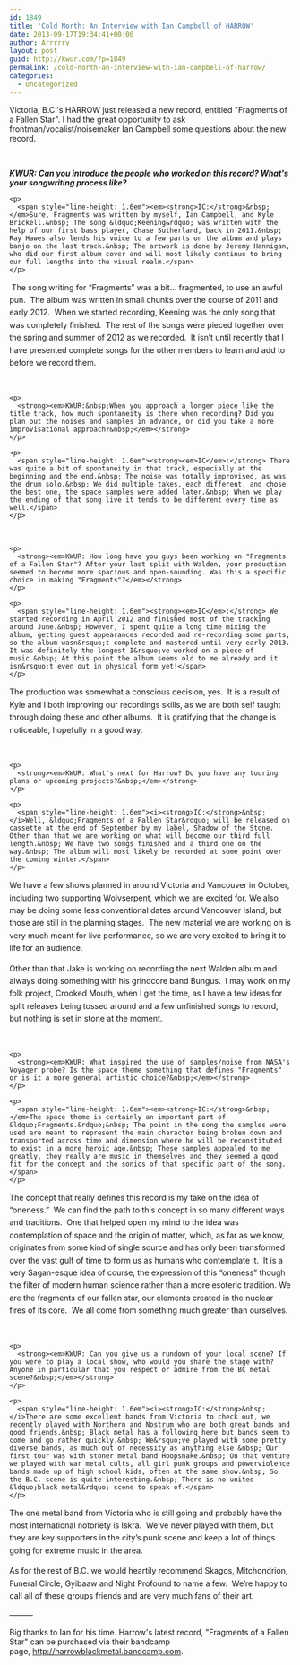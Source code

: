 ```yaml
---
id: 1849
title: 'Cold North: An Interview with Ian Campbell of HARROW'
date: 2013-09-17T19:34:41+00:00
author: Arrrrrv
layout: post
guid: http://kwur.com/?p=1849
permalink: /cold-north-an-interview-with-ian-campbell-of-harrow/
categories:
  - Uncategorized
---
```

<div class="pf-content">
  <p>
    Victoria, B.C.'s HARROW just released a new record, entitled "Fragments of a Fallen Star". I had the great opportunity to ask frontman/vocalist/noisemaker Ian Campbell some questions about the new record.&nbsp;
  </p>
  
  <p>
    &nbsp;
  </p>
  
  <div>
    <p>
      <strong><em>KWUR: Can you introduce the people who worked on this record? What's your songwriting process like?&nbsp;</em></strong>
    </p>
    
    <p>
      <span style="line-height: 1.6em"><em><strong>IC:</strong>&nbsp;</em>Sure, Fragments was written by myself, Ian Campbell, and Kyle Brickell.&nbsp; The song &ldquo;Keening&rdquo; was written with the help of our first bass player, Chase Sutherland, back in 2011.&nbsp; Ray Hawes also lends his voice to a few parts on the album and plays banjo on the last track.&nbsp; The artwork is done by Jeremy Hannigan, who did our first album cover and will most likely continue to bring our full lengths into the visual realm.</span>
    </p>
  </div>
  
  <p>
    <span style="line-height: 1.6em">&nbsp;The song writing for &ldquo;Fragments&rdquo; was a bit&hellip; fragmented, to use an awful pun.&nbsp; The album was written in small chunks over the course of 2011 and early 2012.&nbsp; When we started recording, Keening was the only song that was completely finished.&nbsp; The rest of the songs were pieced together over the spring and summer of 2012 as we recorded.&nbsp; It isn&rsquo;t until recently that I have presented complete songs for the other members to learn and add to before we record them.</span>
  </p>
  
  <div>
    <p>
      &nbsp;
    </p>
    
    <p>
      <strong><em>KWUR:&nbsp;When you approach a longer piece like the title track, how much spontaneity is there when recording? Did you plan out the noises and samples in advance, or did you take a more improvisational approach?&nbsp;</em></strong>
    </p>
    
    <p>
      <span style="line-height: 1.6em"><strong><em>IC</em>:</strong> There was quite a bit of spontaneity in that track, especially at the beginning and the end.&nbsp; The noise was totally improvised, as was the drum solo.&nbsp; We did multiple takes, each different, and chose the best one, the space samples were added later.&nbsp; When we play the ending of that song live it tends to be different every time as well.</span>
    </p>
  </div>
  
  <div>
    <p>
      &nbsp;
    </p>
    
    <p>
      <strong><em>KWUR: How long have you guys been working on "Fragments of a Fallen Star"? After your last split with Walden, your production seemed to become more spacious and open-sounding. Was this a specific choice in making "Fragments"?</em></strong>
    </p>
    
    <p>
      <span style="line-height: 1.6em"><strong><em>IC</em>:</strong> We started recording in April 2012 and finished most of the tracking around June.&nbsp; However, I spent quite a long time mixing the album, getting guest appearances recorded and re-recording some parts, so the album wasn&rsquo;t complete and mastered until very early 2013. It was definitely the longest I&rsquo;ve worked on a piece of music.&nbsp; At this point the album seems old to me already and it isn&rsquo;t even out in physical form yet!</span>
    </p>
  </div>
  
  <p>
    <span style="line-height: 1.6em">The production was somewhat a conscious decision, yes.&nbsp; It is a result of Kyle and I both improving our recordings skills, as we are both self taught through doing these and other albums.&nbsp; It is gratifying that the change is noticeable, hopefully in a good way.</span>
  </p>
  
  <div>
    <p>
      &nbsp;
    </p>
    
    <p>
      <strong><em>KWUR: What's next for Harrow? Do you have any touring plans or upcoming projects?&nbsp;</em></strong>
    </p>
    
    <p>
      <span style="line-height: 1.6em"><i><strong>IC:</strong>&nbsp;</i>Well, &ldquo;Fragments of a Fallen Star&rdquo; will be released on cassette at the end of September by my label, Shadow of the Stone. Other than that we are working on what will become our third full length.&nbsp; We have two songs finished and a third one on the way.&nbsp; The album will most likely be recorded at some point over the coming winter.</span>
    </p>
  </div>
  
  <p>
    <span style="line-height: 1.6em">We have a few shows planned in around Victoria and Vancouver in October, including two supporting Wolvserpent, which we are excited for. We also may be doing some less conventional dates around Vancouver Island, but those are still in the planning stages.&nbsp; The new material we are working on is very much meant for live performance, so we are very excited to bring it to life for an audience.</span>
  </p>
  
  <p>
    <span style="line-height: 1.6em">Other than that Jake is working on recording the next Walden album and always doing something with his grindcore band Bungus.&nbsp; I may work on my folk project, Crooked Mouth, when I get the time, as I have a few ideas for split releases being tossed around and a few unfinished songs to record, but nothing is set in stone at the moment.</span>
  </p>
  
  <div>
    <p>
      &nbsp;
    </p>
    
    <p>
      <strong><em>KWUR: What inspired the use of samples/noise from NASA's Voyager probe? Is the space theme something that defines "Fragments" or is it a more general artistic choice?&nbsp;</em></strong>
    </p>
    
    <p>
      <span style="line-height: 1.6em"><em><strong>IC:</strong>&nbsp;</em>The space theme is certainly an important part of &ldquo;Fragments.&rdquo;&nbsp; The point in the song the samples were used are meant to represent the main character being broken down and transported across time and dimension where he will be reconstituted to exist in a more heroic age.&nbsp; These samples appealed to me greatly, they really are music in themselves and they seemed a good fit for the concept and the sonics of that specific part of the song.</span>
    </p>
  </div>
  
  <p>
    <span style="line-height: 1.6em">The concept that really defines this record is my take on the idea of &ldquo;oneness.&rdquo;&nbsp; We can find the path to this concept in so many different ways and traditions.&nbsp; One that helped open my mind to the idea was contemplation of space and the origin of matter, which, as far as we know, originates from some kind of single source and has only been transformed over the vast gulf of time to form us as humans who contemplate it.&nbsp; It is a very Sagan-esque idea of course, the expression of this &ldquo;oneness&rdquo; though the filter of modern human science rather than a more esoteric tradition. We are the fragments of our fallen star, our elements created in the nuclear fires of its core.&nbsp; We all come from something much greater than ourselves.</span>
  </p>
  
  <div>
    <p>
      &nbsp;
    </p>
    
    <p>
      <strong><em>KWUR: Can you give us a rundown of your local scene? If you were to play a local show, who would you share the stage with? Anyone in particular that you respect or admire from the BC metal scene?&nbsp;</em></strong>
    </p>
    
    <p>
      <span style="line-height: 1.6em"><i><strong>IC:</strong>&nbsp;</i>There are some excellent bands from Victoria to check out, we recently played with Northern and Nostrum who are both great bands and good friends.&nbsp; Black metal has a following here but bands seem to come and go rather quickly.&nbsp; We&rsquo;ve played with some pretty diverse bands, as much out of necessity as anything else.&nbsp; Our first tour was with stoner metal band Hoopsnake.&nbsp; On that venture we played with war metal cults, all girl punk groups and powerviolence bands made up of high school kids, often at the same show.&nbsp; So the B.C. scene is quite interesting.&nbsp; There is no united &ldquo;black metal&rdquo; scene to speak of.</span>
    </p>
  </div>
  
  <p>
    <span style="line-height: 1.6em">The one metal band from Victoria who is still going and probably have the most international notoriety is Iskra.&nbsp; We&rsquo;ve never played with them, but they are key supporters in the city&rsquo;s punk scene and keep a lot of things going for extreme music in the area.</span>
  </p>
  
  <p>
    <span style="line-height: 1.6em">As for the rest of B.C. we would heartily recommend Skagos, Mitchondrion, Funeral Circle, Gyibaaw and Night Profound to name a few.&nbsp; We&rsquo;re happy to call all of these groups friends and are very much fans of their art.</span>
  </p>
  
  <p>
    &#8212;&#8212;&#8212;
  </p>
  
  <p>
    Big thanks to Ian for his time. Harrow's latest record, "Fragments of a Fallen Star"&nbsp;can be purchased via their bandcamp page,&nbsp;<a href="http://harrowblackmetal.bandcamp.com/">http://harrowblackmetal.bandcamp.com</a>.&nbsp;
  </p>
  
  <p>
    &nbsp;
  </p>
</div>